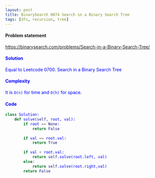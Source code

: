 ```yaml
---
layout: post
title: BinarySearch 0074 Search in a Binary Search Tree
tags: [dfs, recursion, tree]
---
```


#### Problem statement

<a href="https://binarysearch.com/problems/Search-in-a-Binary-Search-Tree/"> <font color = blue>https://binarysearch.com/problems/Search-in-a-Binary-Search-Tree/

#### Solution
Equal to Leetcode 0700. Search in a Binary Search Tree

#### Complexity
It is `O(n)` for time and `O(h)` for space.

#### Code
```python
class Solution:
    def solve(self, root, val):
        if root == None:
            return False
        
        if val == root.val:
            return True
        
        if val < root.val:
            return self.solve(root.left, val)
        else:
            return self.solve(root.right,val)
        return False
```
